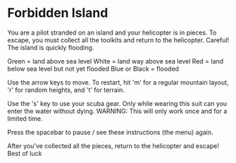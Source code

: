# Forbidden Island

You are a pilot stranded on an island and your helicopter is in pieces. To escape, you must collect all the toolkits and return to the helicopter. Careful! The island is quickly flooding.

Green = land above sea level
White = land way above sea level
Red = land below sea level but not yet flooded
Blue or Black = flooded

Use the arrow keys to move.
To restart, hit 'm' for a regular mountain layout, 'r' for random heights, and 't' for terrain. 

Use the 's' key to use your scuba gear. Only while wearing this suit can you enter the water without dying. WARNING: This will only work once and for a limited time.

Press the spacebar to pause / see these instructions (the menu) again. 

After you've collected all the pieces, return to the helicopter and escape! Best of luck